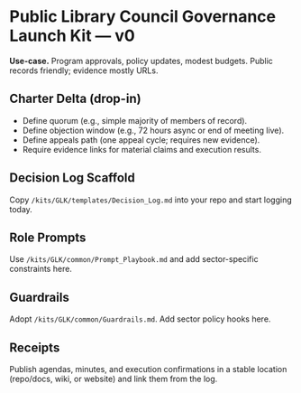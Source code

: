 <!-- status: stub; target: 150+ words -->
<!-- status: stub; target: 150+ words -->
<!-- status: stub; target: 150+ words -->
# Public Library Council Governance Launch Kit — v0

**Use-case.** Program approvals, policy updates, modest budgets. Public records friendly; evidence mostly URLs.

## Charter Delta (drop-in)
- Define quorum (e.g., simple majority of members of record).
- Define objection window (e.g., 72 hours async or end of meeting live).
- Define appeals path (one appeal cycle; requires new evidence).
- Require evidence links for material claims and execution results.

## Decision Log Scaffold
Copy `/kits/GLK/templates/Decision_Log.md` into your repo and start logging today.

## Role Prompts
Use `/kits/GLK/common/Prompt_Playbook.md` and add sector-specific constraints here.

## Guardrails
Adopt `/kits/GLK/common/Guardrails.md`. Add sector policy hooks here.

## Receipts
Publish agendas, minutes, and execution confirmations in a stable location (repo/docs, wiki, or website) and link them from the log.




